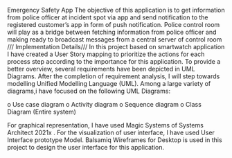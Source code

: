 Emergency Safety App
The objective of this application is to get information from police officer at incident spot via 
app and send notification to the registered customer’s app in form of push notification. 
Police control room will play as a bridge between fetching information from police officer 
and making ready to broadcast messages from a central server of control room
/// Implementation Details/// 
In this project based on smartwatch application I have created a User Story mapping to prioritize the actions 
for each process step according to the importance for this application. To provide a better overview, several requirements have been depicted in 
UML Diagrams.
After the completion of requirement analysis, I will step towards modelling Unified 
Modelling Language (UML). Among a large variety of diagrams,i have focused on the 
following UML Diagrams:

o Use case diagram 
o Activity diagram 
o Sequence diagram
o Class Diagram (Entire system)

For graphical representation, I have used Magic Systems of Systems Architect 2021x . 
For the visualization of user interface, I have used User Interface prototype Model. Balsamiq Wireframes for Desktop is used in this project to design the user interface for this application.
